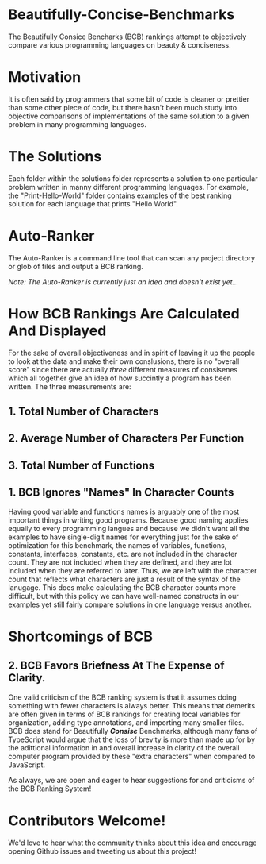 # Beautifully-Concise-Benchmarks

The Beautifully Consice Bencharks (BCB) rankings attempt to objectively compare various programming languages on beauty &amp; conciseness.


# Motivation
It is often said by programmers that some bit of code is cleaner or prettier than some other piece of code, but there hasn't been much study into objective comparisons of implementations of the same solution to a given problem in many programming languages. 

# The Solutions
Each folder within the solutions folder represents a solution to one particular problem written in manny different programming languages. For example, the "Print-Hello-World" folder contains examples of the best ranking solution for each language that prints "Hello World".

# Auto-Ranker
The Auto-Ranker is a command line tool that can scan any project directory or glob of files and output a BCB ranking.

_Note: The Auto-Ranker is currently just an idea and doesn't exist yet..._

# How BCB Rankings Are Calculated And Displayed
For the sake of overall objectiveness and in spirit of leaving it up the people to look at the data and make their own conslusions, there is no "overall score" since there are actually _three_ different measures of consisenes which all together give an idea of how succintly a program has been written. The three measurements are:

## 1. Total Number of Characters
## 2. Average Number of Characters Per Function
## 3. Total Number of Functions

## 1. BCB Ignores "Names" In Character Counts
Having good variable and functions names is arguably one of the most important things in writing good programs. Because good naming applies equally to every programming langues and because we didn't want all the examples to have single-digit names for everything just for the sake of optimization for this benchmark, the names of variables, functions, constants, interfaces, constants, etc. are not included in the character count. They are not included when they are defined, and they are lot included when they are referred to later. Thus, we are left with the character count that reflects what characters are just a result of the syntax of the lanugage. This does make calculating the BCB character counts more difficult, but with this policy we can have well-named constructs in our examples yet still fairly compare solutions in one language versus another.


# Shortcomings of BCB

## 2. BCB Favors Briefness At The Expense of Clarity.
One valid criticism of the BCB ranking system is that it assumes doing something with fewer characters is always better. This means that demerits are often given in terms of BCB rankings for creating local variables for organization, adding type annotations, and importing many smaller files. BCB does stand for Beautifully ___Consise___ Benchmarks, although many fans of TypeScript would argue that the loss of brevity is more than made up for by the adittional information in and overall increase in clarity of the overall computer program provided by these "extra characters" when compared to JavaScript.

As always, we are open and eager to hear suggestions for and criticisms of the BCB Ranking System!


# Contributors Welcome!
We'd love to hear what the community thinks about this idea and encourage opening Github issues and tweeting us about this project!
